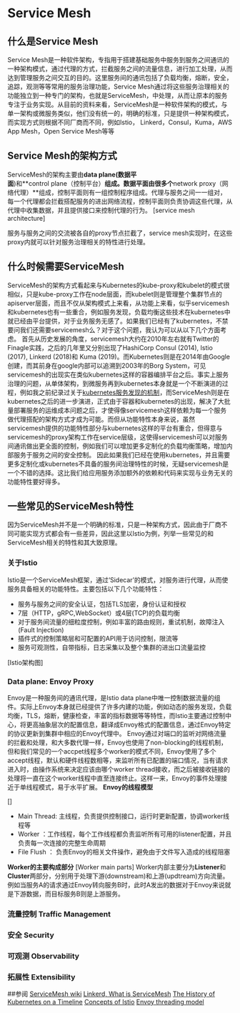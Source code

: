 # Service Mesh

## 什么是Service Mesh
  Service Mesh是一种软件架构，专指用于搭建基础服务中服务到服务之间通讯的一种架构模式，通过代理的方式，拦截服务之间的流量信息，进行加工处理，从而达到管理服务之间交互的目的。这里服务间的通讯包括了负载均衡，熔断，安全，追踪，观测等等常用的服务治理功能，Service Mesh通过将这些服务治理相关的功能独立到一种专门的架构，也就是ServiceMesh，中处理，从而让原本的服务专注于业务实现。从目前的资料来看，ServiceMesh是一种软件架构的模式，与单一架构或微服务类似，他们没有统一的，明确的标准，只是提供一种架构模式，而实现方式则根据不同厂商而不同，例如Istio， Linkerd，Consul，Kuma，AWS App Mesh，Open Service Mesh等等

## Service Mesh的架构方式
  ServiceMesh的架构主要由**data plane(数据平面**)和**control plane（控制平台）**组成。数据平面由很多个**network proxy（网络代理）**组成，控制平面则有一组控制程序组成。代理与服务之间一一组对，每一个代理都会拦截搭配服务的进出网络流程，控制平面则负责协调这些代理，从代理中收集数据，并且提供接口来控制代理的行为。
  [service mesh architecture]

  服务与服务之间的交流被各自的proxy节点拦截了，service mesh实现时，在这些proxy内就可以针对服务治理相关的特性进行处理。


## 什么时候需要ServiceMesh
  ServiceMesh的架构方式看起来与Kubernetes的kube-proxy和kubelet的模式很相似，只是kube-proxy工作在node层面，而kubelet则是管理整个集群节点的apiserver层面，而且不仅从架构模式上来看，从功能上来看，似乎servicemesh和kubernetes也有一些重合，例如服务发现，负载均衡这些技术在kubernetes中就已经由平台提供，对于业务服务无感了。如果我们已经有了kubernetes，不禁要问我们还需要servicemesh么？对于这个问题，我认为可以从以下几个方面考虑。
  首先从历史发展的角度，servicemesh大约在2010年左右就有Twitter的Finagle实践，之后的几年里又分别出现了HashiCorp Consul (2014), Istio (2017), Linkerd (2018)和 Kuma (2019)。而Kubernetes则是在2014年由Google创建，而其前身在google内部可以追溯到2003年的Borg System，可见servicemesh的出现实在类似kubernetes这样的容器编排平台之后。事实上服务治理的问题，从单体架构，到微服务再到kubernetes本身就是一个不断演进的过程，例如我之前纪录过关于[kubernetes服务发现的机制]()，而ServiceMesh则是在kubernetes之后的进一步演进，正式由于容器和kubernetes的出现，解决了大批量部署服务的运维成本问题之后，才使得像servicemesh这样依赖为每一个服务做代理搭配的架构方式才成为可能。而但从功能特性本身来说，虽然servicemesh提供的功能特性部分与kubernetes这样的平台有重合，但得意与servicemesh的proxy架构工作在service层级，这使得servicemesh可以对服务间通讯做出更全面的控制，例如我们可以增加更多定制化的负载均衡策略，增加内部服务于服务之间的安全控制。
  因此如果我们已经在使用kubernetes，并且需要更多定制化或kubernetes不具备的服务间治理特性的时候，无疑servicemesh是一个不错的选择。这比我们给应用服务添加额外的依赖和代码来实现与业务无关的功能特性要好得多。

## 一些常见的ServiceMesh特性
  因为ServiceMesh并不是一个明确的标准，只是一种架构方式，因此由于厂商不同可能实现方式都会有一些差异，因此这里以Istio为例，列举一些常见的和ServiceMesh相关的特性和其大致原理。

### 关于Istio
  Istio是一个ServiceMesh框架，通过‘Sidecar’的模式，对服务进行代理，从而使服务具备相关的功能特性。主要包括以下几个功能特性：
  - 服务与服务之间的安全认证，包括TLS加密，身份认证和授权
  - 7层（HTTP，gRPC,WebSocket）或4层(TCP)的负载均衡
  - 对于服务间流量的细粒度控制，例如丰富的路由规则，重试机制，故障注入(Fault Injection)
  - 插件式的控制策略层和可配置的API用于访问控制，限流等
  - 服务可观测性，自带指标，日志采集以及整个集群的进出口流量监控

[Istio架构图]

### Data plane: Envoy Proxy
  Envoy是一种服务间的通讯代理，是Istio data plane中唯一控制数据流量的组件。实际上Envoy本身就已经提供了许多内建的功能，例如动态的服务发现，负载均衡，TLS，熔断，健康检查，丰富的指标数据等等特性，而Istio主要通过控制中心，将更高抽象层次的配置信息，翻译成Envoy格式的配置信息，通过Envoy特定的协议更新到集群中相应的Envoy代理中。
  Envoy通过对端口的监听对网络流量的拦截和处理，和大多数代理一样，Envoy也使用了non-blocking的线程机制，但和我们常见的一个accpet线程多个worker的模式不同，Envoy使用了多个accept线程，默认和硬件线程数相等，来监听所有已配置的端口情况，当有请求进入时，由操作系统来决定应该由哪个worker thread接收，而之后被接收链接的处理将一直在这个worker线程中直至连接终止。这样一来，Envoy的事件处理接近于单线程模式，易于水平扩展。
  **Envoy的线程模型**

  []
  - Main Thread: 主线程，负责提供控制接口，运行时更新配置，协调worker线程等
  - Worker ：工作线程，每个工作线程都负责监听所有可用的listener配置，并且负责每一次连接的完整生命周期
  - File Flush ： 负责Envoy的相关文件操作，避免由于文件写入造成的线程阻塞

  **Worker的主要构成部分**
  [Worker main parts]
  Worker内部主要分为**Listener**和**Cluster**两部分，分别用于处理下游(downstream)和上游(updtream)方向流量。例如当服务A的请求通过Envoy转向服务B时，此时A发出的数据对于Envoy来说就是下游数据，而目标服务B则是上游服务。

### 流量控制 Traffic Management
 
### 安全 Security

### 可观测 Observability

### 拓展性 Extensibility


##参阅
[ServiceMesh wiki](https://en.wikipedia.org/wiki/Service_mesh)
[Linkerd, What is ServiceMesh](https://linkerd.io/what-is-a-service-mesh/)
[The History of Kubernetes on a Timeline](https://blog.risingstack.com/the-history-of-kubernetes/)
[Concepts of Istio](https://istio.io/latest/docs/concepts/)
[Envoy threading model](https://blog.envoyproxy.io/envoy-threading-model-a8d44b922310)